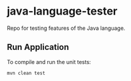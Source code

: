 # java-language-tester
Repo for testing features of the Java language.

## Run Application
To compile and run the unit tests:
```
mvn clean test
```

